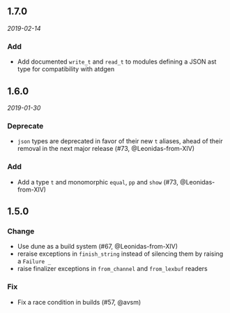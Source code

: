 ## 1.7.0

*2019-02-14*

### Add

- Add documented `write_t` and `read_t` to modules defining a JSON ast type for compatibility
  with atdgen

## 1.6.0

*2019-01-30*

### Deprecate

- `json` types are deprecated in favor of their new `t` aliases, ahead of their removal in the next
  major release (#73, @Leonidas-from-XIV)

### Add

- Add a type `t` and monomorphic `equal`, `pp` and `show` (#73, @Leonidas-from-XIV)

## 1.5.0

### Change

- Use dune as a build system (#67, @Leonidas-from-XIV)
- reraise exceptions in `finish_string` instead of silencing them by raising a `Failure _`
- raise finalizer exceptions in `from_channel` and `from_lexbuf` readers

### Fix

- Fix a race condition in builds (#57, @avsm)
